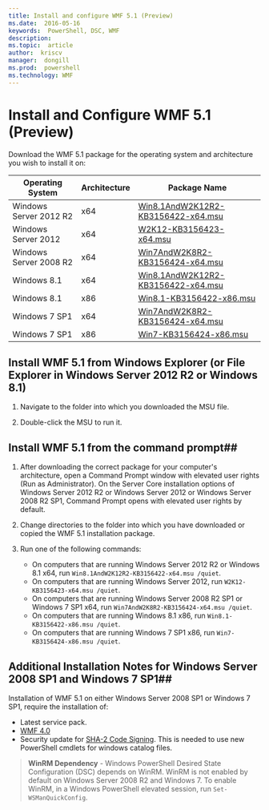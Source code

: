 ```yaml
---
title: Install and configure WMF 5.1 (Preview)
ms.date:  2016-05-16
keywords:  PowerShell, DSC, WMF
description:  
ms.topic:  article
author:  kriscv
manager:  dongill
ms.prod:  powershell
ms.technology: WMF
---
```


# Install and Configure WMF 5.1 (Preview) #

Download the WMF 5.1 package for the operating system and architecture you wish to install it on:

| Operating System	     | Architecture | Package Name              |
|------------------------|--------------|---------------------------|
| Windows Server 2012 R2 | x64 		| [Win8.1AndW2K12R2-KB3156422-x64.msu](http://go.microsoft.com/fwlink/?LinkId=717507) |
| Windows Server 2012	 | x64		| [W2K12-KB3156423-x64.msu](http://go.microsoft.com/fwlink/?LinkId=717506) |
| Windows Server 2008 R2 | x64		| [Win7AndW2K8R2-KB3156424-x64.msu](http://go.microsoft.com/fwlink/?LinkId=717504) |
| Windows 8.1            | x64          | [Win8.1AndW2K12R2-KB3156422-x64.msu](http://go.microsoft.com/fwlink/?LinkId=717507) |
| Windows 8.1            | x86          | [Win8.1-KB3156422-x86.msu](http://go.microsoft.com/fwlink/?LinkID=717963) |
| Windows 7 SP1          | x64          | [Win7AndW2K8R2-KB3156424-x64.msu](http://go.microsoft.com/fwlink/?LinkId=717504) |
| Windows 7 SP1          | x86          | [Win7-KB3156424-x86.msu](http://go.microsoft.com/fwlink/?LinkID=717962) |


## Install WMF 5.1 from Windows Explorer (or File Explorer in Windows Server 2012 R2 or Windows 8.1)

1. Navigate to the folder into which you downloaded the MSU file.

2. Double-click the MSU to run it.

## Install WMF 5.1 from the command prompt##

1. After downloading the correct package for your computer's architecture, open a Command Prompt window with elevated user rights (Run as Administrator). On the Server Core installation options of Windows Server 2012 R2 or Windows Server 2012 or Windows Server 2008 R2 SP1, Command Prompt opens with elevated user rights by default.

2. Change directories to the folder into which you have downloaded or copied the WMF 5.1 installation package.

3. Run one of the following commands:
	- On computers that are running Windows Server 2012 R2 or Windows 8.1 x64, run `Win8.1AndW2K12R2-KB3156422-x64.msu /quiet`.
	- On computers that are running Windows Server 2012, run `W2K12-KB3156423-x64.msu /quiet`.
	- On computers that are running Windows Server 2008 R2 SP1 or Windows 7 SP1 x64, run `Win7AndW2K8R2-KB3156424-x64.msu /quiet`.
	- On computers that are running Windows 8.1 x86, run `Win8.1-KB3156422-x86.msu /quiet`.
	- On computers that are running Windows 7 SP1 x86, run `Win7-KB3156424-x86.msu /quiet`.

## Additional Installation Notes for Windows Server 2008 SP1 and Windows 7 SP1##
Installation of WMF 5.1 on either Windows Server 2008 SP1 or Windows 7 SP1, require the installation of:
- Latest service pack.
- [WMF 4.0](http://www.microsoft.com/en-us/download/details.aspx?id=40855)
- Security update for [SHA-2 Code Signing](https://technet.microsoft.com/en-us/library/security/3033929). This is needed to use new PowerShell cmdlets for windows catalog files. 

> **WinRM Dependency** - Windows PowerShell Desired State Configuration (DSC) depends on WinRM. WinRM is not enabled by default on Windows Server 2008 R2 and Windows 7. To enable WinRM, in a Windows PowerShell elevated session, run `Set-WSManQuickConfig`.
